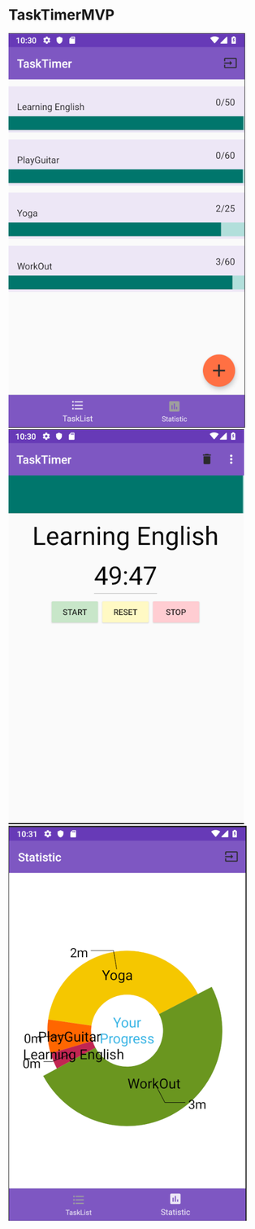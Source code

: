 # TaskTimerMVP
![My image](https://github.com/egabruskiy/TaskTimerMVP/blob/master/Screen%20Shot%202019-04-22%20at%2022.52.17.png)
![My image](https://github.com/egabruskiy/TaskTimerMVP/blob/master/Screen%20Shot%202019-04-22%20at%2022.52.47.png)
![My image](https://github.com/egabruskiy/TaskTimerMVP/blob/master/Screen%20Shot%202019-04-22%20at%2022.53.17.png)

